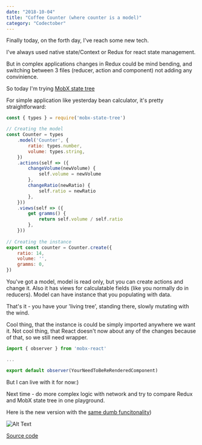 ```yaml
---
date: "2018-10-04"
title: "Coffee Counter (where counter is a model)"
category: "Codectober"
---
```


Finally today, on the forth day, I've reach some new tech.

I've always used native state/Context or Redux for react state management.

But in complex applications changes in Redux could be mind bending, and switching between 3 files (reducer, action and component) not adding any convinience.

So today I'm trying [MobX state tree](https://github.com/mobxjs/mobx-state-tree)

For simple application like yesterday bean calculator, it's pretty straightforward:

```javascript
const { types } = require('mobx-state-tree')

// Creating the model
const Counter = types
	.model('Counter', {
		ratio: types.number,
		volume: types.string,
	})
	.actions(self => ({
		changeVolume(newVolume) {
			self.volume = newVolume
		},
		changeRatio(newRatio) {
			self.ratio = newRatio
		},
	}))
	.views(self => ({
		get gramms() {
			return self.volume / self.ratio
		},
    }))
    
// Creating the instance
export const counter = Counter.create({
	ratio: 14,
	volume: '',
	gramms: 0,
})
```

You've got a model, model is read only, but you can create actions and change it.
Also it has views for calculatable fields (like you normally do in reducers).
Model can have instance that you populating with data. 

That's it - you have your 'living tree', standing there, slowly mutating with the wind.

Cool thing, that the instance is could be simply imported anywhere we want it.
Not cool thing, that React doesn't now about any of the changes because of that, so we still need wrapper.

```javascript
import { observer } from 'mobx-react'

...

export default observer(YourNeedToBeReRenderedComponent)
```

But I can live with it for now:)

Next time - do more complex logic with network and try to compare Redux and MobX state tree in one playground.

Here is the new version with the [same dumb funcitonality](https://5bb675e2c965925566d4e650--quirky-wright-a8e210.netlify.com/))

![Alt Text](https://media.giphy.com/media/C6JQPEUsZUyVq/giphy.gif)

[Source code](https://github.com/dmitrybirin/coffee-counter/tree/mobx-state)